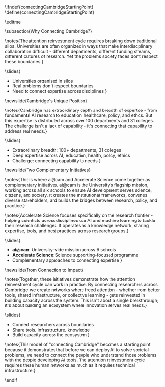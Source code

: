 \ifndef{connectingCambridgeStartingPoint}
\define{connectingCambridgeStartingPoint}

\editme

\subsection{Why Connecting Cambridge?}

\notes{The attention reinvestment cycle requires breaking down traditional silos. Universities are often organized in ways that make interdisciplinary collaboration difficult - different departments, different funding streams, different cultures of research. Yet the problems society faces don't respect these boundaries.}

\slides{
* Universities organised in silos
* Real problems don't respect boundaries
* Need to connect expertise across disciplines
}

\newslide{Cambridge's Unique Position}

\notes{Cambridge has extraordinary depth and breadth of expertise - from fundamental AI research to education, healthcare, policy, and ethics. But this expertise is distributed across over 100 departments and 31 colleges. The challenge isn't a lack of capability - it's connecting that capability to address real needs.}

\slides{
* Extraordinary breadth: 100+ departments, 31 colleges
* Deep expertise across AI, education, health, policy, ethics
* Challenge: connecting capability to needs
}

\newslide{Two Complementary Initiatives}

\notes{This is where ai@cam and Accelerate Science come together as complementary initiatives. ai@cam is the University's flagship mission, working across all six schools to ensure AI development serves science, citizens, and society. It creates the institutional frameworks, convenes diverse stakeholders, and builds the bridges between research, policy, and practice.}

\notes{Accelerate Science focuses specifically on the research frontier - helping scientists across disciplines use AI and machine learning to tackle their research challenges. It operates as a knowledge network, sharing expertise, tools, and best practices across research groups.}

\slides{
* **ai@cam**: University-wide mission across 6 schools
* **Accelerate Science**: Science supporting-focused programme
* Complementary approaches to connecting expertise
}

\newslide{From Connection to Impact}

\notes{Together, these initiatives demonstrate how the attention reinvestment cycle can work in practice. By connecting researchers across Cambridge, we create networks where freed attention - whether from better tools, shared infrastructure, or collective learning - gets reinvested in building capacity across the system. This isn't about a single breakthrough; it's about building an ecosystem where innovation serves real needs.}

\slides{
* Connect researchers across boundaries
* Share tools, infrastructure, knowledge
* Build capacity across the ecosystem
}

\notes{This model of "connecting Cambridge" becomes a starting point because it demonstrates that before we can deploy AI to solve societal problems, we need to connect the people who understand those problems with the people developing AI tools. The attention reinvestment cycle requires these human networks as much as it requires technical infrastructure.}

\endif

